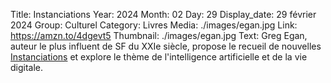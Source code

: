 Title: Instanciations
Year: 2024
Month: 02
Day: 29
Display_date: 29 février 2024
Group: Culturel
Category: Livres
Media: ./images/egan.jpg
Link: https://amzn.to/4dgevt5
Thumbnail: ./images/egan.jpg
Text: Greg Egan, auteur le plus influent de SF du XXIe siècle, propose le recueil de nouvelles <a href="https://amzn.to/4dgevt5" target="_blank">Instanciations</a> et explore le thème de l'intelligence artificielle et de la vie digitale.

